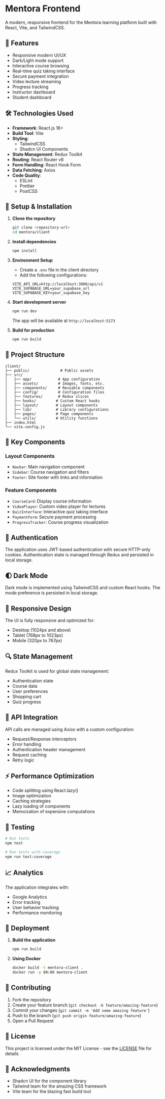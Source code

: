 # Mentora Frontend

A modern, responsive frontend for the Mentora learning platform built with React, Vite, and TailwindCSS.

## 🚀 Features

- Responsive modern UI/UX
- Dark/Light mode support
- Interactive course browsing
- Real-time quiz taking interface
- Secure payment integration
- Video lecture streaming
- Progress tracking
- Instructor dashboard
- Student dashboard

## 🛠 Technologies Used

- **Framework**: React.js 18+
- **Build Tool**: Vite
- **Styling**: 
  - TailwindCSS
  - Shadcn UI Components
- **State Management**: Redux Toolkit
- **Routing**: React Router v6
- **Form Handling**: React Hook Form
- **Data Fetching**: Axios
- **Code Quality**:
  - ESLint
  - Prettier
  - PostCSS

## 🔧 Setup & Installation

1. **Clone the repository**
   ```bash
   git clone <repository-url>
   cd mentora/client
   ```

2. **Install dependencies**
   ```bash
   npm install
   ```

3. **Environment Setup**
   - Create a `.env` file in the client directory
   - Add the following configurations:
   ```env
   VITE_API_URL=http://localhost:3000/api/v1
   VITE_SUPABASE_URL=your_supabase_url
   VITE_SUPABASE_KEY=your_supabase_key
   ```

4. **Start development server**
   ```bash
   npm run dev
   ```
   The app will be available at `http://localhost:5173`

5. **Build for production**
   ```bash
   npm run build
   ```

## 📁 Project Structure

```
client/
├── public/              # Public assets
├── src/
│   ├── app/            # App configuration
│   ├── assets/         # Images, fonts, etc.
│   ├── components/     # Reusable components
│   ├── config/         # Configuration files
│   ├── features/       # Redux slices
│   ├── hooks/         # Custom React hooks
│   ├── layout/        # Layout components
│   ├── lib/           # Library configurations
│   ├── pages/         # Page components
│   └── utils/         # Utility functions
├── index.html
└── vite.config.js
```

## 🎨 Key Components

### Layout Components
- `Navbar`: Main navigation component
- `Sidebar`: Course navigation and filters
- `Footer`: Site footer with links and information

### Feature Components
- `CourseCard`: Display course information
- `VideoPlayer`: Custom video player for lectures
- `QuizInterface`: Interactive quiz taking interface
- `PaymentForm`: Secure payment processing
- `ProgressTracker`: Course progress visualization

## 🔐 Authentication

The application uses JWT-based authentication with secure HTTP-only cookies. Authentication state is managed through Redux and persisted in local storage.

## 🌓 Dark Mode

Dark mode is implemented using TailwindCSS and custom React hooks. The mode preference is persisted in local storage.

## 📱 Responsive Design

The UI is fully responsive and optimized for:
- Desktop (1024px and above)
- Tablet (768px to 1023px)
- Mobile (320px to 767px)

## 🔍 State Management

Redux Toolkit is used for global state management:
- Authentication state
- Course data
- User preferences
- Shopping cart
- Quiz progress

## 🔄 API Integration

API calls are managed using Axios with a custom configuration:
- Request/Response interceptors
- Error handling
- Authentication header management
- Request caching
- Retry logic

## ⚡ Performance Optimization

- Code splitting using React.lazy()
- Image optimization
- Caching strategies
- Lazy loading of components
- Memoization of expensive computations

## 🧪 Testing

```bash
# Run tests
npm test

# Run tests with coverage
npm run test:coverage
```

## 📈 Analytics

The application integrates with:
- Google Analytics
- Error tracking
- User behavior tracking
- Performance monitoring

## 🚀 Deployment

1. **Build the application**
   ```bash
   npm run build
   ```

2. **Using Docker**
   ```bash
   docker build -t mentora-client .
   docker run -p 80:80 mentora-client
   ```

## 🤝 Contributing

1. Fork the repository
2. Create your feature branch (`git checkout -b feature/amazing-feature`)
3. Commit your changes (`git commit -m 'Add some amazing feature'`)
4. Push to the branch (`git push origin feature/amazing-feature`)
5. Open a Pull Request

## 📝 License

This project is licensed under the MIT License - see the [LICENSE](LICENSE) file for details

## 🙏 Acknowledgments

- Shadcn UI for the component library
- Tailwind team for the amazing CSS framework
- Vite team for the blazing fast build tool

